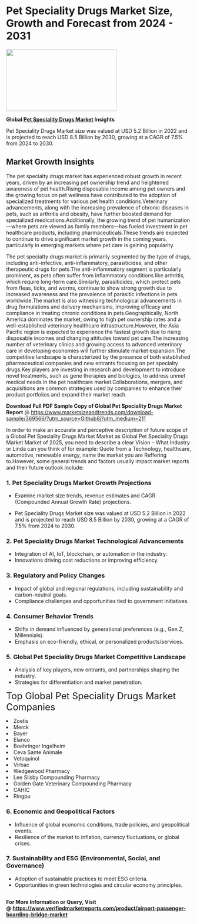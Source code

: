 <H1>Pet Speciality Drugs Market Size, Growth and Forecast from 2024 - 2031</H1><img class="aligncenter size-medium wp-image-584254" src="https://thirdeyenews.in/wp-content/uploads/2024/09/Global-Market-Research-300x168.jpeg" alt="" width="300" height="168" /><p><strong>Global&nbsp;<a href="https://www.marketsizeandtrends.com/download-sample/369566/?utm_source=Github8j?utm_medium=211">Pet Speciality Drugs Market</a> Insights</strong></p><p>Pet Speciality Drugs Market size was valued at USD 5.2 Billion in 2022 and is projected to reach USD 8.5 Billion by 2030, growing at a CAGR of 7.5% from 2024 to 2030.</p><p><h2>Market Growth Insights</h2> <p>The pet specialty drugs market has experienced robust growth in recent years, driven by an increasing pet ownership trend and heightened awareness of pet health.Rising disposable income among pet owners and the growing focus on pet wellness have contributed to the adoption of specialized treatments for various pet health conditions.Veterinary advancements, along with the increasing prevalence of chronic diseases in pets, such as arthritis and obesity, have further boosted demand for specialized medications.Additionally, the growing trend of pet humanization—where pets are viewed as family members—has fueled investment in pet healthcare products, including pharmaceuticals.These trends are expected to continue to drive significant market growth in the coming years, particularly in emerging markets where pet care is gaining popularity.</p> <p>The pet specialty drugs market is primarily segmented by the type of drugs, including anti-infective, anti-inflammatory, parasiticides, and other therapeutic drugs for pets.The anti-inflammatory segment is particularly prominent, as pets often suffer from inflammatory conditions like arthritis, which require long-term care.Similarly, parasiticides, which protect pets from fleas, ticks, and worms, continue to show strong growth due to increased awareness and the prevalence of parasitic infections in pets worldwide.The market is also witnessing technological advancements in drug formulations and delivery mechanisms, improving efficacy and compliance in treating chronic conditions in pets.Geographically, North America dominates the market, owing to high pet ownership rates and a well-established veterinary healthcare infrastructure.However, the Asia Pacific region is expected to experience the fastest growth due to rising disposable incomes and changing attitudes toward pet care.The increasing number of veterinary clinics and growing access to advanced veterinary care in developing economies will further stimulate market expansion.The competitive landscape is characterized by the presence of both established pharmaceutical companies and new entrants focusing on pet specialty drugs.Key players are investing in research and development to introduce novel treatments, such as gene therapies and biologics, to address unmet medical needs in the pet healthcare market.Collaborations, mergers, and acquisitions are common strategies used by companies to enhance their product portfolios and expand their market reach.</p><p><span class=""><strong>Download Full PDF Sample Copy of Global Pet Speciality Drugs Market Report</strong> @ <a href="https://www.marketsizeandtrends.com/download-sample/369566/?utm_source=Github8j?utm_medium=211" target="_blank">https://www.marketsizeandtrends.com/download-sample/369566/?utm_source=Github8j?utm_medium=211</a></span></p><p>In order to make an accurate and perceptive description of future scope of a Global&nbsp;Pet Speciality Drugs Market Market as Global&nbsp;Pet Speciality Drugs Market Market of 2025, you need to describe a clear Vision &ndash; What Industry or Linda can you think of for example: Quote from a Technology, healthcare, automotive, renewable energy, name the market you are Reffering to.However, some general trends and factors usually impact market reports and their future outlook include:</p><h3>1.&nbsp;<strong>Pet Speciality Drugs Market Growth Projections</strong></h3><ul><li>Examine market size trends, revenue estimates and CAGR (Compounded Annual Growth Rate) projections.</li><li><p>Pet Speciality Drugs Market size was valued at USD 5.2 Billion in 2022 and is projected to reach USD 8.5 Billion by 2030, growing at a CAGR of 7.5% from 2024 to 2030.</p></li></ul><h3>2.&nbsp;<strong>Pet Speciality Drugs Market Technological Advancements</strong></h3><ul><li>Integration of AI, IoT, blockchain, or automation in the industry.</li><li>Innovations driving cost reductions or improving efficiency.</li></ul><h3>3.&nbsp;<strong>Regulatory and Policy Changes</strong></h3><ul><li>Impact of global and regional regulations, including sustainability and carbon-neutral goals.</li><li>Compliance challenges and opportunities tied to government initiatives.</li></ul><h3>4.&nbsp;<strong>Consumer Behavior Trends</strong></h3><ul><li>Shifts in demand influenced by generational preferences (e.g., Gen Z, Millennials).</li><li>Emphasis on eco-friendly, ethical, or personalized products/services.</li></ul><h3>5.&nbsp;<strong>Global Pet Speciality Drugs Market Competitive Landscape</strong></h3><ul><li>Analysis of key players, new entrants, and partnerships shaping the industry.</li><li>Strategies for differentiation and market penetration.</li></ul><p data-pm-slice="1 1 []"><span style="color: inherit; font-family: inherit; font-size: 25px;">Top Global Pet Speciality Drugs Market Companies</span></p><div class="" data-test-id=""><p><li>Zoetis</li><li> Merck</li><li> Bayer</li><li> Elanco</li><li> Boehringer Ingelheim</li><li> Ceva Sante Animale</li><li> Vetoquinol</li><li> Virbac</li><li> Wedgewood Pharmacy</li><li> Lee Silsby Compounding Pharmacy</li><li> Golden Gate Veterinary Compounding Pharmacy</li><li> CAHIC</li><li> Ringpu</li></p></div><h3>6.&nbsp;<strong>Economic and Geopolitical Factors</strong></h3><ul><li>Influence of global economic conditions, trade policies, and geopolitical events.</li><li>Resilience of the market to inflation, currency fluctuations, or global crises.</li></ul><h3>7.&nbsp;<strong>Sustainability and ESG (Environmental, Social, and Governance)</strong></h3><ul><li>Adoption of sustainable practices to meet ESG criteria.</li><li>Opportunities in green technologies and circular economy principles.</li></ul><h2><strong style="font-size: 14px;">For More Information or Query, Visit @&nbsp;</strong><a style="background-color: #ffffff; font-size: 14px;" href="https://www.marketsizeandtrends.com/report/pet-speciality-drugs-market/" target="_blank">https://www.verifiedmarketreports.com/product/airport-passenger-boarding-bridge-market</a></h2>
